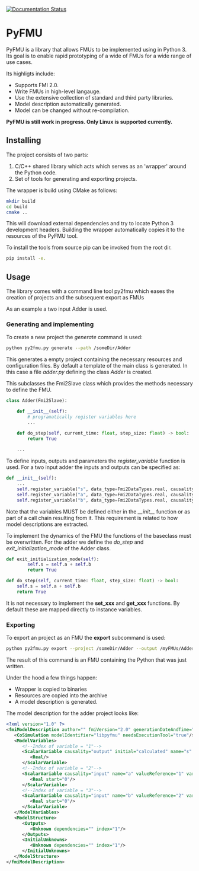 [![Documentation Status](https://readthedocs.org/projects/into-cps-application/badge/?version=latest)](https://into-cps-application.readthedocs.io/en/latest/?badge=latest)

# PyFMU

PyFMU is a library that allows FMUs to be implemented using in Python 3. Its goal is to enable rapid prototyping of a wide of FMUs for a wide range of use cases.

Its highligts include:

* Supports FMI 2.0.
* Write FMUs in high-level langauge.
* Use the extensive collection of standard and third party libraries.
* Model description automatically generated.
* Model can be changed without re-compilation.

**PyFMU is still work in progress. Only Linux is supported currently.**

## Installing

The project consists of two parts:

1. C/C++ shared library which acts which serves as an 'wrapper' around the Python code.
2. Set of tools for generating and exporting projects.


The wrapper is build using CMake as follows:
``` bash
mkdir build
cd build
cmake ..
```
This will download external dependencies and try to locate Python 3 development headers.
Building the wrapper automatically copies it to the resources of the PyFMU tool.

To install the tools from source pip can be invoked from the root dir.
``` bash
pip install -e.
```

## Usage

The library comes with a command line tool py2fmu which eases the creation of projects and the subsequent export as FMUs

As an example a two input Adder is used.

### Generating and implementing

To create a new project the *generate* command is used:
``` bash
python py2fmu.py generate --path /someDir/Adder
```

This generates a empty project containing the necessary resources and configuration files.
By default a template of the main class is generated. In this case a file *adder.py* defining the class *Adder* is created.

This subclasses the Fmi2Slave class which provides the methods necessary to define the FMU.
``` Python
class Adder(Fmi2Slave):

    def __init__(self):
        # programatically register variables here
        ...

    def do_step(self, current_time: float, step_size: float) -> bool:
        return True
    
    ...
```

To define inputs, outputs and parameters the *register_variable* function is used. 
For a two input adder the inputs and outputs can be specified as:
``` Python
def __init__(self):
    ...
    self.register_variable("s", data_type=Fmi2DataTypes.real, causality=Fmi2Causality.output)
    self.register_variable("a", data_type=Fmi2DataTypes.real, causality=Fmi2Causality.input, start=0)
    self.register_variable("b", data_type=Fmi2DataTypes.real, causality=Fmi2Causality.input, start=0)
```
Note that the variables MUST be defined either in the *\_\_init\_\_* function or as part of a call chain resulting from it. This requirement is related to how model descriptions are extracted.

To implement the dynamics of the FMU the functions of the baseclass must be overwritten.
For the adder we define the *do\_step* and *exit\_initialization\_mode* of the Adder class.
``` Python
def exit_initialization_mode(self):
        self.s = self.a + self.b
        return True

def do_step(self, current_time: float, step_size: float) -> bool:
    self.s = self.a + self.b
    return True
```
It is not necessary to implement the **set\_xxx** and **get\_xxx** functions. By default these are mapped directly to instance variables.

### Exporting

To export an project as an FMU the **export** subcommand is used:

``` bash
python py2fmu.py export --project /someDir/Adder --output /myFMUs/Adder
```

The result of this command is an FMU containing the Python that was just written.

Under the hood a few things happen:
* Wrapper is copied to binaries
* Resources are copied into the archive
* A model description is generated.

The model description for the adder project looks like:

``` XML
<?xml version="1.0" ?>
<fmiModelDescription author="" fmiVersion="2.0" generationDateAndTime="2020-02-23T09:30:00Z" generationTool="pyfmu" guid="221df7a6-36d3-41f7-bc35-8489663bb7ae" modelName="Adder" variableNamingConvention="structured">
   <CoSimulation modelIdentifier="libpyfmu" needsExecutionTool="true"/>
   <ModelVariables>
      <!--Index of variable = "1"-->
      <ScalarVariable causality="output" initial="calculated" name="s" valueReference="0" variability="continuous">
         <Real/>
      </ScalarVariable>
      <!--Index of variable = "2"-->
      <ScalarVariable causality="input" name="a" valueReference="1" variability="continuous">
         <Real start="0"/>
      </ScalarVariable>
      <!--Index of variable = "3"-->
      <ScalarVariable causality="input" name="b" valueReference="2" variability="continuous">
         <Real start="0"/>
      </ScalarVariable>
   </ModelVariables>
   <ModelStructure>
      <Outputs>
         <Unknown dependencies="" index="1"/>
      </Outputs>
      <InitialUnknowns>
         <Unknown dependencies="" index="1"/>
      </InitialUnknowns>
   </ModelStructure>
</fmiModelDescription>
```


<!-- # How does it work?

At a conceptual level an FMU can be thought of as a black box that converts a number of inputs into a number of outputs.

A simple example of this is an _adder_, which takes as input two numbers and produces the sum of these as its output.

<img src="documentation/figures/adder.svg" width="50%">

The FMU can be interacted with using several functions defined by the FMI specification. Some of the most essential of these are for getting values, setting values and advancing the simulation by taking a step. Using these three operations we can outline the process of simulating the adder as follows:

1. Initializing the FMU
2. Setting the value of the input A
3. Setting the value of the input B
4. Performing a step
5. Getting the value of output S

To reiterate, the FMI standard defines the interface that is implemented by FMUs. A key source of confusion how this interface may be _implemented_ in practice. In particular it may be unclear which programming languages can be used.

To clarify this it we may take a look at how the adder may look like as an FMU. Below is an example of what the file structure of the FMU may look like:

```
adder
|
+---binaries
|   +---win64
|   |   adder.dll
|   +---linux64
|   |   adder.so
|
+---resources
|   configuration.txt
|
+---sources
|   adder.c
|
|   modelDescription.xml
```

At a very rudementary level, a FMU is a shared object bundled with at configuration file _modelDescription.xml_, which declares its inputs, outputs and parameters.

- The shared object is what implements the behavior of the particular FMU. It does so by implementing the methods defined in the FMI specification.
- The model description acts as an interface for the simulation tools importing the FMU. It does so by expressing what inputs and outputs exist and what other capabilities are available.

It is important to note that the standard does not dictate **HOW** the shared object implements the functionality.
As a result there are fundamentally two ways to implment an FMU.

### **Compiled FMU**

The FMU is written in a compiled language that is capable of producing a shared object such as C. In addition to the specification itself, the standard is also shipped a number of C header files.
Implementing the headers in C makes it possible to compile the shared object as illustrated below:

<img src="documentation/figures/compiled_fmu.svg" width="50%">

Its important to emphasize that, even though C is the "favored" language, it is still possible to use any other language, as long as the resulting shared object is ABI compatible.

### **Wrapper FMU**

An alternative approach to implementing the FMU in a compiled language, is to instead create a wrapper which defers calls to an interpreter of another language.

<img src="documentation/figures/python_wrapper.svg" width="100%">


The correspondance between the call to the FMI interface and the resulting call to the Python can be illustrated as:

C-code:
```C
fmi2Status fmi2DoStep(fmi2Component c, fmi2Real currentCommunicationPoint,
                      fmi2Real communicationStepSize, fmi2Boolean) {
                      
  status = wrapped.doStep(currentCommunicationPoint, communicationStepSize);
  
  return status;
}

```

Python-code:
```Python
def do_step(self, current_time: float, step_size: float) -> bool:
    
    self.S = self.A + self.B
    
    return True
```

# Prerequisites

## [Conan](https://docs.conan.io/en/latest/)

```bash
pip3 install conan
```

## [pytest](https://docs.pytest.org/en/latest/contents.html)

```
pip3 install pytest
```

## [CMake](https://cmake.org/download/)

Cross platform build system used to build the binaries that serves as wrappers for the Python scripts.

Linux using package manager:

```bash
sudo apt install cmake
```

Linux building from source:

1. download sources

**Note that the CMake scripts requires atleast version 3.10 of CMake**. This specific version is arbitrarily selected at the time.

# Usage

The utility program py2fmu provides

## Generating a project
To generate a project the **generate** command can be used:
```bash
python3 py2fmu.py generate --n Adder
```

## Export project
To export the project as an FMU the **export command** is used:


```bash
python3 py2fmu export -p Adder
```

# Commonly asked questions

## Default values
The FMI2 standard specifies the default values for attributes of variables specifically:
* Initial
* **Elaborate rest**

The *register_variable* function follows this convention by inferring any unspecified attributes.
Consider the declaration of the ouput *s*:
``` Python
self.register_variable("s", data_type=Fmi2DataTypes.real, causality=Fmi2Causality.output)
```
Implicitly, two defaults are chosen:
1. Initial is *calculated*
2. Variability is *continous*


<img src="documentation/figures/initial_default.png" width="100%">

## Initial Values
The FMI2 specification allows the initial value of a variable to be set the 3 following ways: 
* Exact
* Calculated
* Approx

### Exact
Using exact the variable is initialized using the specified start value, that is a start value **MUST** be defined.
We may define this in Python as follows:

``` Python
self.register_variable(
            "a", data_type=Fmi2DataTypes.real, causality=Fmi2Causality.output,
            initial=Fmi2Initial.exact, start=0)
```

Note that according to the FMI spec inputs may **NOT** define an initial value, but they **MUST** define a start value.
In this sense they the initial value is implicitly exact, but it must not be explictly defined.

When using static analysis tools such as pylint, it may sometimes be useful to declare variables explictly as follows:
``` Python
self.a = 0
self.register_variable("a", ... , start=0)
```
This will ensure that the linter does not produce false warnings percieved missing variables.
This approach is supported as long as the value of the variable and the start value are identical, anything else is undefined behaviour.

### Calculated
Using calculated the variable is initialized based on other variables during intialization. This may be useful in cases of an output, which typically depend on the values of the inputs.

``` Python
self.register_variable(
            "s", data_type=Fmi2DataTypes.real,
            causality=Fmi2Causality.output, initial=Fmi2Initial.calculated)
```
The recommended way to initialize the variable is in the *exit_initialization_mode* function.
This ensures that the co-simulation engine has had the chance to set the value of the inputs and parameters.
``` Python
def exit_initialization_mode(self):
    self.s = self.a + self.b
    return True
```

### Approx
Using calculated the variable is initialized based on the result of an iteration of an algebraic loop, which is initialized with the specified start value. As such a start value **MUST** be specified.

**TODO elaborate what the difference between this and exact is, in particular if its relevant to the python part**


# FMI Support

Currently, only FMI2 is supported.

Support for FMI1 is **NOT** planned.

Support for FMI3 **is** planned.


# Acknowledgements:

* Lars Ivar Hatledal: For his implementation of PythonFMU which was the initial starting point for pyfmu.
 -->